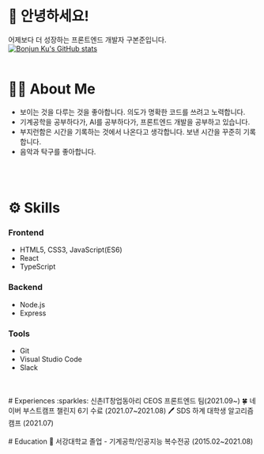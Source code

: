# 👋 안녕하세요!
어제보다 더 성장하는 프론트엔드 개발자 구본준입니다.<br />
[![Bonjun Ku's GitHub stats](https://github-readme-stats.vercel.app/api?username=bonjunku)](https://github.com/anuraghazra/github-readme-stats)
<br />
<br />
# 💁🏻 About Me
- 보이는 것을 다루는 것을 좋아합니다. 의도가 명확한 코드를 쓰려고 노력합니다.
- 기계공학을 공부하다가, AI를 공부하다가, 프론트엔드 개발을 공부하고 있습니다.
- 부지런함은 시간을 기록하는 것에서 나온다고 생각합니다. 보낸 시간을 꾸준히 기록합니다.
- 음악과 탁구를 좋아합니다.
<br />
<br />  

# ⚙ Skills
### Frontend
- HTML5, CSS3, JavaScript(ES6)
- React
- TypeScript
### Backend
- Node.js
- Express
### Tools
- Git
- Visual Studio Code
- Slack
<br />
<br />
# Experiences
:sparkles: 신촌IT창업동아리 <a link="https://www.ceos.or.kr/">CEOS</a> 프론트엔드 팀(2021.09~)
🍀 네이버 부스트캠프 챌린지 6기 수료 (2021.07~2021.08)
🖊 SDS 하계 대학생 알고리즘 캠프 (2021.07)
<br />
<br />
# Education
🏫 서강대학교 졸업 - 기계공학/인공지능 복수전공 (2015.02~2021.08)
